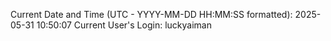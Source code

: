 Current Date and Time (UTC - YYYY-MM-DD HH:MM:SS formatted): 2025-05-31 10:50:07
Current User's Login: luckyaiman

